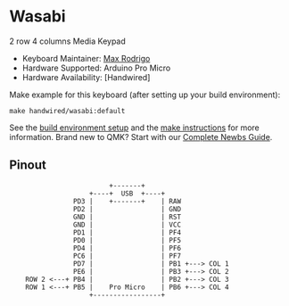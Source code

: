 # Wasabi

2 row 4 columns Media Keypad

- Keyboard Maintainer: [Max Rodrigo](https://github.com/maxrodrigo)
- Hardware Supported: Arduino Pro Micro
- Hardware Availability: [Handwired]

Make example for this keyboard (after setting up your build environment):

    make handwired/wasabi:default

See the [build environment setup](https://docs.qmk.fm/#/getting_started_build_tools) and the [make instructions](https://docs.qmk.fm/#/getting_started_make_guide) for more information. Brand new to QMK? Start with our [Complete Newbs Guide](https://docs.qmk.fm/#/newbs).

## Pinout

```
                         +-------+
                    +----+  USB  +----+
                PD3 |    +-------+    | RAW
                PD2 |                 | GND
                GND |                 | RST
                GND |                 | VCC
                PD1 |                 | PF4
                PD0 |                 | PF5
                PD4 |                 | PF6
                PC6 |                 | PF7
                PD7 |                 | PB1 +---> COL 1
                PE6 |                 | PB3 +---> COL 2
    ROW 2 <---+ PB4 |                 | PB2 +---> COL 3
    ROW 1 <---+ PB5 |    Pro Micro    | PB6 +---> COL 4
                    +-----------------+
```
